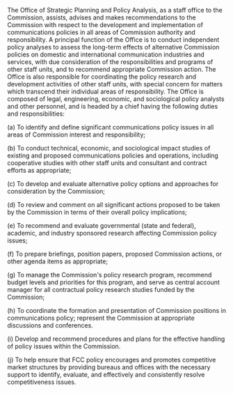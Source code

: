 The Office of Strategic Planning and Policy Analysis, as a staff office to the Commission, assists, advises and makes recommendations to the Commission with respect to the development and implementation of communications policies in all areas of Commission authority and responsibility. A principal function of the Office is to conduct independent policy analyses to assess the long-term effects of alternative Commission policies on domestic and international communication industries and services, with due consideration of the responsibilities and programs of other staff units, and to recommend appropriate Commission action. The Office is also responsible for coordinating the policy research and development activities of other staff units, with special concern for matters which transcend their individual areas of responsibility. The Office is composed of legal, engineering, economic, and sociological policy analysts and other personnel, and is headed by a chief having the following duties and responsibilities:

(a) To identify and define significant communications policy issues in all areas of Commission interest and responsibility;

(b) To conduct technical, economic, and sociological impact studies of existing and proposed communications policies and operations, including cooperative studies with other staff units and consultant and contract efforts as appropriate;

(c) To develop and evaluate alternative policy options and approaches for consideration by the Commission;

(d) To review and comment on all significant actions proposed to be taken by the Commission in terms of their overall policy implications;

(e) To recommend and evaluate governmental (state and federal), academic, and industry sponsored research affecting Commission policy issues;

(f) To prepare briefings, position papers, proposed Commission actions, or other agenda items as appropriate;

(g) To manage the Commission's policy research program, recommend budget levels and priorities for this program, and serve as central account manager for all contractual policy research studies funded by the Commission;

(h) To coordinate the formation and presentation of Commission positions in communications policy; represent the Commission at appropriate discussions and conferences.

(i) Develop and recommend procedures and plans for the effective handling of policy issues within the Commission.

(j) To help ensure that FCC policy encourages and promotes competitive market structures by providing bureaus and offices with the necessary support to identify, evaluate, and effectively and consistently resolve competitiveness issues.

